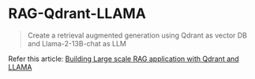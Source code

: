 # RAG-Qdrant-LLAMA
> Create a retrieval augmented generation using Qdrant as vector DB and Llama-2-13B-chat as LLM 

Refer this article: [Building Large scale RAG application with Qdrant and LLAMA  ](https://medium.com/@im_jatintyagi/building-large-scale-rag-applications-using-llama-2-13b-and-qdrant-e583f235154d)

